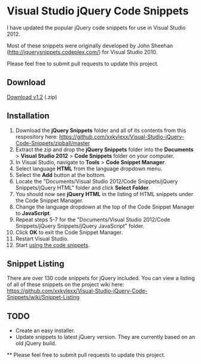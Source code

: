 # Visual Studio jQuery Code Snippets

I have updated the popular jQuery code snippets for use in Visual Studio 2012.

Most of these snippets were originally developed by John Sheehan (http://jquerysnippets.codeplex.com/) for Visual Studio 2010.

Please feel free to submit pull requests to update this project.

## Download

[Download v1.2](https://github.com/xxkylexx/Visual-Studio-jQuery-Code-Snippets/zipball/master) (.zip)

## Installation

1. Download the **jQuery Snippets** folder and all of its contents from this respository here: https://github.com/xxkylexx/Visual-Studio-jQuery-Code-Snippets/zipball/master
2. Extract the zip and drop the **jQuery Snippets** folder into the **Documents** > **Visual Studio 2012** > **Code Snippets** folder on your computer.
3. In Visual Studio, navigate to **Tools** > **Code Snippet Manager**.
4. Select language **HTML** from the language dropdown menu.
5. Select the **Add** button at the bottom.
6. Locate the "Documents/Visual Studio 2012/Code Snippets/jQuery Snippets/jQuery HTML" folder and click **Select Folder**.
7. You should now see **jQuery HTML** in the listing of HTML snippets under the Code Snippet Manager.
8. Change the language dropdown at the top of the Code Snippet Manager to **JavaScript**.
9. Repeat steps 5-7 for the "Documents/Visual Studio 2012/Code Snippets/jQuery Snippets/jQuery JavaScript" folder.
10. Click **OK** to exit the Code Snippet Manager.
11. Restart Visual Studio.
12. Start [using the code snippets](https://github.com/xxkylexx/Visual-Studio-jQuery-Code-Snippets/wiki/Using-Code-Snippets).

## Snippet Listing

There are over 130 code snippets for jQuery included. You can view a listing of all of these snippets on the project wiki here: https://github.com/xxkylexx/Visual-Studio-jQuery-Code-Snippets/wiki/Snippet-Listing

## TODO

- Create an easy installer.
- Update snippets to latest jQuery version. They are currently based on an old jQuery build.

** Please feel free to submit pull requests to update this project.
